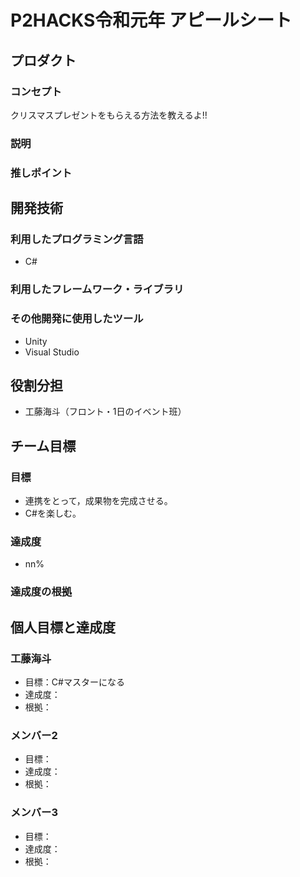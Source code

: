# P2HACKS令和元年 アピールシート

## プロダクト

### コンセプト
クリスマスプレゼントをもらえる方法を教えるよ!!

### 説明


### 推しポイント


## 開発技術

### 利用したプログラミング言語
- C#

### 利用したフレームワーク・ライブラリ


### その他開発に使用したツール
- Unity
- Visual Studio

## 役割分担
- 工藤海斗（フロント・1日のイベント班）


## チーム目標

### 目標
- 連携をとって，成果物を完成させる。
- C#を楽しむ。

### 達成度
- nn%

### 達成度の根拠


## 個人目標と達成度

### 工藤海斗
- 目標：C#マスターになる
- 達成度：
- 根拠：

### メンバー2
- 目標：
- 達成度：
- 根拠：

### メンバー3
- 目標：
- 達成度：
- 根拠：

